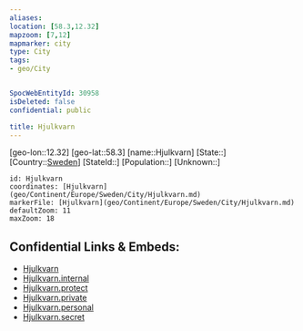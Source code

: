 ```yaml
---
aliases: 
location: [58.3,12.32]
mapzoom: [7,12] 
mapmarker: city 
type: City
tags:
- geo/City


SpocWebEntityId: 30958
isDeleted: false
confidential: public

title: Hjulkvarn
---
```

[geo-lon::12.32]
[geo-lat::58.3]
[name::Hjulkvarn]
[State::]
[Country::[Sweden](geo/Continent/Europe/Sweden.md)]
[StateId::]
[Population::]
[Unknown::]


```leaflet
id: Hjulkvarn
coordinates: [Hjulkvarn](geo/Continent/Europe/Sweden/City/Hjulkvarn.md)
markerFile: [Hjulkvarn](geo/Continent/Europe/Sweden/City/Hjulkvarn.md)
defaultZoom: 11 
maxZoom: 18
```


## Confidential Links & Embeds: 
- [Hjulkvarn](../../../../../../_public/geo/Continent/Europe/Sweden/City/Hjulkvarn.md) 
- [Hjulkvarn.internal](../../../../../../_internal/geo/Continent/Europe/Sweden/City/Hjulkvarn.internal.md) 
- [Hjulkvarn.protect](../../../../../../_protect/geo/Continent/Europe/Sweden/City/Hjulkvarn.protect.md) 
- [Hjulkvarn.private](../../../../../../_private/geo/Continent/Europe/Sweden/City/Hjulkvarn.private.md) 
- [Hjulkvarn.personal](../../../../../../_personal/geo/Continent/Europe/Sweden/City/Hjulkvarn.personal.md) 
- [Hjulkvarn.secret](../../../../../../_secret/geo/Continent/Europe/Sweden/City/Hjulkvarn.secret.md) 

